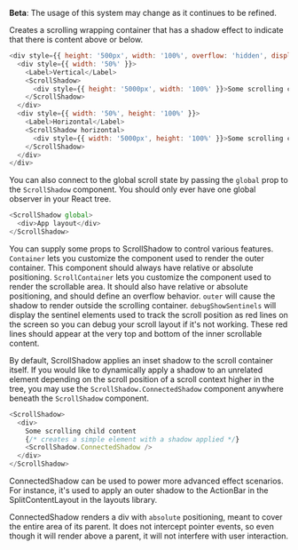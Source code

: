 **Beta**: The usage of this system may change as it continues to be refined.

Creates a scrolling wrapping container that has a shadow effect to indicate that there is content above or below.

```js
<div style={{ height: '500px', width: '100%', overflow: 'hidden', display: 'flex', flexDirection: 'row', padding: '20px' }}>
  <div style={{ width: '50%' }}>
    <Label>Vertical</Label>
    <ScrollShadow>
      <div style={{ height: '5000px', width: '100%' }}>Some scrolling child content</div>
    </ScrollShadow>
  </div>
  <div style={{ width: '50%', height: '100%' }}>
    <Label>Horizontal</Label>
    <ScrollShadow horizontal>
      <div style={{ width: '5000px', height: '100%' }}>Some scrolling child content</div>
    </ScrollShadow>
  </div>
</div>
```

You can also connect to the global scroll state by passing the `global` prop to the `ScrollShadow` component. You should only ever have one global observer in your React tree.

```js static
<ScrollShadow global>
  <div>App layout</div>
</ScrollShadow>
```

You can supply some props to ScrollShadow to control various features. `Container` lets you customize the component used to render the outer container. This component should always have relative or absolute positioning. `ScrollContainer` lets you customize the component used to render the scrollable area. It should also have relative or absolute positioning, and should define an overflow behavior. `outer` will cause the shadow to render outside the scrolling container. `debugShowSentinels` will display the sentinel elements used to track the scroll position as red lines on the screen so you can debug your scroll layout if it's not working. These red lines should appear at the very top and bottom of the inner scrollable content.

By default, ScrollShadow applies an inset shadow to the scroll container itself. If you would like to dynamically apply a shadow to an unrelated element depending on the scroll position of a scroll context higher in the tree, you may use the `ScrollShadow.ConnectedShadow` component anywhere beneath the `ScrollShadow` component.

```js static
<ScrollShadow>
  <div>
    Some scrolling child content
    {/* creates a simple element with a shadow applied */}
    <ScrollShadow.ConnectedShadow />
  </div>
</ScrollShadow>
```

ConnectedShadow can be used to power more advanced effect scenarios. For instance, it's used to apply an outer shadow to the ActionBar in the SplitContentLayout in the layouts library.

ConnectedShadow renders a div with `absolute` positioning, meant to cover the entire area of its parent. It does not intercept pointer events, so even though it will render above a parent, it will not interfere with user interaction.
